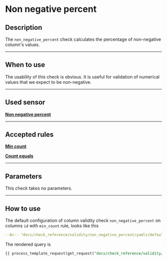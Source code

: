 # Non negative percent
## Description
The `non_negative_percent` check calculates the percentage of non-negative column's values.
___
## When to use
The usability of this check is obvious. It is useful for validation of numerical values that we expect to be 
non-negative.
___
## Used sensor
[__Non negative percent__](../../../sensor_reference/validity/non_negative_percent/non_negative_percent.md)
___
## Accepted rules
[__Min count__](../../../rule_reference/comparison/min_count.md)

[__Count equals__](../../../rule_reference/comparison/count_equals.md)
___
## Parameters
This check takes no parameters.

___
## How to use
The default configuration of column validity check `non_negative_percent` on columns `id` with `min_count` rule, looks like this
```yaml hl_lines="16-28" linenums="1"
--8<-- "docs/check_reference/validity/non_negative_percent/yamls/default.yaml"
```
The rendered query is
```SQL
{{ process_template_request(get_request("docs/check_reference/validity/non_negative_percent/requests/default.json")) }}
```

